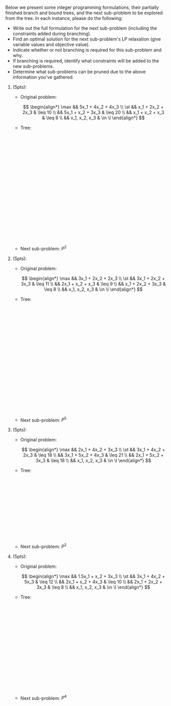 <div class='assignmentContainer' id='Homework 7' sub-name='Branch and bound' due='2023-10-16'>
<div>

Below we present some integer programming formulations, their partially finished branch and bound trees, and the next sub-problem to be explored from the tree. In each instance, please do the following:

- Write out the full formulation for the next sub-problem (including the constraints added during branching).
- Find an optimal solution for the next sub-problem's LP relaxation (give variable values and objective value).
- Indicate whether or not branching is required for this sub-problem and why.
- If branching is required, identify what constraints will be added to the new sub-problems.
- Determine what sub-problems can be pruned due to the above information you've gathered.

1.  (5pts):

    - Original problem:

      $$
      \begin{align*}
      \max && 5x_1 + 4x_2 + 4x_3 \\
      \st  &&  x_1 + 2x_2 + 2x_3 & \leq 10 \\
           && 5x_1 +  x_2 + 3x_3 & \leq 20 \\
           &&  x_1 +  x_2 +  x_3 & \leq 8 \\
           && x_1, x_2, x_3 & \in \I
      \end{align*}
      $$

    - Tree:

      <svg width=450 height=330 class="bbTreeDraw" base="bbTree1"></svg>

    - Next sub-problem: $P^2$

1.  (5pts):

    - Original problem:

      $$
      \begin{align*}
      \max && 3x_1 + 2x_2 + 2x_3 \\
      \st  && 3x_1 + 2x_2 + 3x_3 & \leq 11 \\
           && 2x_1 +  x_2 +  x_3 & \leq 9 \\
           &&  x_1 + 2x_2 + 3x_3 & \leq 8 \\
           && x_1, x_2, x_3 & \in \I
      \end{align*}
      $$

    - Tree:

      <svg width=450 height=330 class="bbTreeDraw" base="bbTree2"></svg>

    - Next sub-problem: $P^5$

1.  (5pts):

    - Original problem:

      $$
      \begin{align*}
      \max && 2x_1 + 4x_2 + 3x_3 \\
      \st  && 3x_1 + 4x_2 + 2x_3 & \leq 18 \\
           && 3x_1 + 5x_2 + 4x_3 & \leq 21 \\
           && 2x_1 + 5x_2 + 3x_3 & \leq 18 \\
           && x_1, x_2, x_3 & \in \I
      \end{align*}
      $$

    - Tree:

      <svg width=450 height=190 class="bbTreeDraw" base="bbTree3"></svg>

    - Next sub-problem: $P^2$

1.  (5pts):

    - Original problem:

      $$
      \begin{align*}
      \max && 1.5x_1 +  x_2 + 3x_3 \\
      \st  &&   3x_1 + 4x_2 + 5x_3 & \leq 12 \\
           &&   2x_1 +  x_2 + 4x_3 & \leq 10 \\
           &&   2x_1 + 2x_2 + 3x_3 & \leq 8 \\
           &&   x_1, x_2, x_3 & \in \I
      \end{align*}
      $$

    - Tree:

      <svg width=750 height=440 class="bbTreeDraw" base="bbTree4"></svg>

    - Next sub-problem: $P^4$

</div>
</div>
